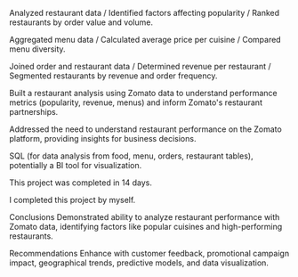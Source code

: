 Analyzed restaurant data / Identified factors affecting popularity / Ranked restaurants by order value and volume.

Aggregated menu data / Calculated average price per cuisine / Compared menu diversity.

Joined order and restaurant data / Determined revenue per restaurant / Segmented restaurants by revenue and order frequency.

Built a restaurant analysis using Zomato data to understand performance metrics (popularity, revenue, menus) and inform Zomato's restaurant partnerships.


Addressed the need to understand restaurant performance on the Zomato platform, providing insights for business decisions.

SQL (for data analysis from food, menu, orders, restaurant tables), potentially a BI tool for visualization.

This project was completed in 14 days. 

I completed this project by myself. 

Conclusions
Demonstrated ability to analyze restaurant performance with Zomato data, identifying factors like popular cuisines and high-performing restaurants.

Recommendations
Enhance with customer feedback, promotional campaign impact, geographical trends, predictive models, and data visualization.
